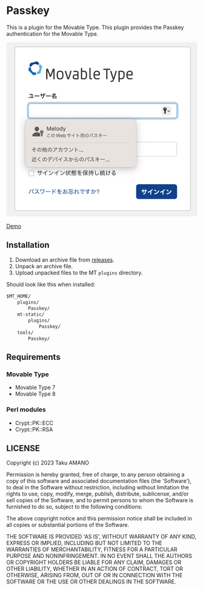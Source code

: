 # Passkey

This is a plugin for the Movable Type.
This plugin provides the Passkey authentication for the Movable Type.

![Screenshot](https://raw.githubusercontent.com/usualoma/mt-plugin-Passkey/main/artwork/screenshot.png)

[Demo](https://youtu.be/5Wta8HeNF2o)

## Installation

1. Download an archive file from [releases](https://github.com/usualoma/mt-plugin-Passkey/releases).
1. Unpack an archive file.
1. Upload unpacked files to the MT `plugins` directory.

Should look like this when installed:

    $MT_HOME/
        plugins/
            Passkey/
        mt-static/
            plugins/
                Passkey/
        tools/
            Passkey/

## Requirements

### Movable Type

* Movable Type 7
* Movable Type 8

### Perl modules

* Crypt::PK::ECC
* Crypt::PK::RSA

## LICENSE


Copyright (c) 2023 Taku AMANO

Permission is hereby granted, free of charge, to any person obtaining
a copy of this software and associated documentation files (the
'Software'), to deal in the Software without restriction, including
without limitation the rights to use, copy, modify, merge, publish,
distribute, sublicense, and/or sell copies of the Software, and to
permit persons to whom the Software is furnished to do so, subject to
the following conditions:

The above copyright notice and this permission notice shall be
included in all copies or substantial portions of the Software.

THE SOFTWARE IS PROVIDED 'AS IS', WITHOUT WARRANTY OF ANY KIND,
EXPRESS OR IMPLIED, INCLUDING BUT NOT LIMITED TO THE WARRANTIES OF
MERCHANTABILITY, FITNESS FOR A PARTICULAR PURPOSE AND NONINFRINGEMENT.
IN NO EVENT SHALL THE AUTHORS OR COPYRIGHT HOLDERS BE LIABLE FOR ANY
CLAIM, DAMAGES OR OTHER LIABILITY, WHETHER IN AN ACTION OF CONTRACT,
TORT OR OTHERWISE, ARISING FROM, OUT OF OR IN CONNECTION WITH THE
SOFTWARE OR THE USE OR OTHER DEALINGS IN THE SOFTWARE.